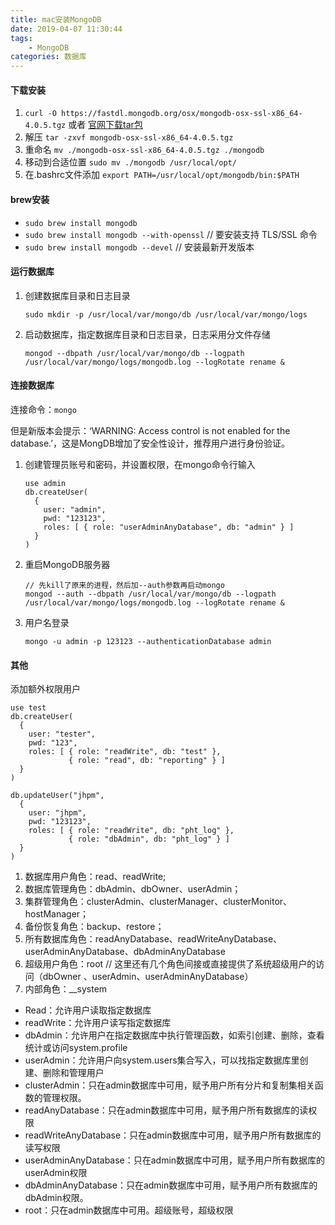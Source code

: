 ```yaml
---
title: mac安装MongoDB
date: 2019-04-07 11:30:44
tags: 
    - MongoDB
categories: 数据库
---
```


#### 下载安装

1. `curl -O https://fastdl.mongodb.org/osx/mongodb-osx-ssl-x86_64-4.0.5.tgz` 或者 [官网下载tar包](https://www.mongodb.com/dr/fastdl.mongodb.org/osx/mongodb-osx-ssl-x86_64-4.0.5.tgz/download) 
2. 解压 `tar -zxvf mongodb-osx-ssl-x86_64-4.0.5.tgz`
3. 重命名 `mv ./mongodb-osx-ssl-x86_64-4.0.5.tgz ./mongodb`
4. 移动到合适位置 `sudo mv ./mongodb /usr/local/opt/`
5. 在.bashrc文件添加 `export PATH=/usr/local/opt/mongodb/bin:$PATH`

#### brew安装
- `sudo brew install mongodb`
- `sudo brew install mongodb --with-openssl` // 要安装支持 TLS/SSL 命令
- `sudo brew install mongodb --devel` // 安装最新开发版本

#### 运行数据库

1. 创建数据库目录和日志目录

	`sudo mkdir -p /usr/local/var/mongo/db /usr/local/var/mongo/logs`
	
2. 启动数据库，指定数据库目录和日志目录，日志采用分文件存储

	`mongod --dbpath /usr/local/var/mongo/db --logpath /usr/local/var/mongo/logs/mongodb.log --logRotate rename &`

#### 连接数据库

连接命令：`mongo`

但是新版本会提示：‘WARNING: Access control is not enabled for the database.’，这是MongDB增加了安全性设计，推荐用户进行身份验证。

1. 创建管理员账号和密码，并设置权限，在mongo命令行输入

	```
	use admin
	db.createUser(
	  {
	    user: "admin",
	    pwd: "123123",
	    roles: [ { role: "userAdminAnyDatabase", db: "admin" } ]
	  }
	)
	```

2. 重启MongoDB服务器
	
	```
	// 先kill了原来的进程，然后加--auth参数再启动mongo
	mongod --auth --dbpath /usr/local/var/mongo/db --logpath /usr/local/var/mongo/logs/mongodb.log --logRotate rename &
	```

3. 用户名登录

	`mongo -u admin -p 123123 --authenticationDatabase admin`

#### 其他

添加额外权限用户

```
use test
db.createUser(
  {
    user: "tester",
    pwd: "123",
    roles: [ { role: "readWrite", db: "test" },
             { role: "read", db: "reporting" } ]
  }
)

db.updateUser("jhpm",
  {
    user: "jhpm",
    pwd: "123123",
    roles: [ { role: "readWrite", db: "pht_log" },
             { role: "dbAdmin", db: "pht_log" } ]
  }
)
```

1. 数据库用户角色：read、readWrite;
2. 数据库管理角色：dbAdmin、dbOwner、userAdmin；
3. 集群管理角色：clusterAdmin、clusterManager、clusterMonitor、hostManager；
4. 备份恢复角色：backup、restore；
5. 所有数据库角色：readAnyDatabase、readWriteAnyDatabase、userAdminAnyDatabase、dbAdminAnyDatabase
6. 超级用户角色：root
// 这里还有几个角色间接或直接提供了系统超级用户的访问（dbOwner 、userAdmin、userAdminAnyDatabase）
7. 内部角色：__system

- Read：允许用户读取指定数据库 
- readWrite：允许用户读写指定数据库 
- dbAdmin：允许用户在指定数据库中执行管理函数，如索引创建、删除，查看统计或访问system.profile 
- userAdmin：允许用户向system.users集合写入，可以找指定数据库里创建、删除和管理用户 
- clusterAdmin：只在admin数据库中可用，赋予用户所有分片和复制集相关函数的管理权限。 
- readAnyDatabase：只在admin数据库中可用，赋予用户所有数据库的读权限 
- readWriteAnyDatabase：只在admin数据库中可用，赋予用户所有数据库的读写权限 
- userAdminAnyDatabase：只在admin数据库中可用，赋予用户所有数据库的userAdmin权限 
- dbAdminAnyDatabase：只在admin数据库中可用，赋予用户所有数据库的dbAdmin权限。 
- root：只在admin数据库中可用。超级账号，超级权限